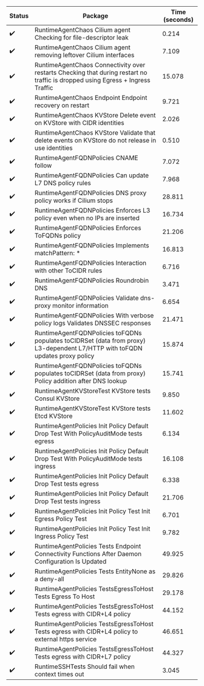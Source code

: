 | Status | Package | Time (seconds) |
|--------|---------|----------------|
| :heavy_check_mark: | RuntimeAgentChaos Cilium agent Checking for file-descriptor leak | 0.214          |
| :heavy_check_mark: | RuntimeAgentChaos Cilium agent removing leftover Cilium interfaces | 7.109          |
| :heavy_check_mark: | RuntimeAgentChaos Connectivity over restarts Checking that during restart no traffic is dropped using Egress + Ingress Traffic | 15.078         |
| :heavy_check_mark: | RuntimeAgentChaos Endpoint Endpoint recovery on restart | 9.721          |
| :heavy_check_mark: | RuntimeAgentChaos KVStore Delete event on KVStore with CIDR identities | 2.026          |
| :heavy_check_mark: | RuntimeAgentChaos KVStore Validate that delete events on KVStore do not release in use identities | 0.510          |
| :heavy_check_mark: | RuntimeAgentFQDNPolicies CNAME follow | 7.072          |
| :heavy_check_mark: | RuntimeAgentFQDNPolicies Can update L7 DNS policy rules | 7.968          |
| :heavy_check_mark: | RuntimeAgentFQDNPolicies DNS proxy policy works if Cilium stops | 28.811         |
| :heavy_check_mark: | RuntimeAgentFQDNPolicies Enforces L3 policy even when no IPs are inserted | 16.734         |
| :heavy_check_mark: | RuntimeAgentFQDNPolicies Enforces ToFQDNs policy | 21.206         |
| :heavy_check_mark: | RuntimeAgentFQDNPolicies Implements matchPattern: * | 16.813         |
| :heavy_check_mark: | RuntimeAgentFQDNPolicies Interaction with other ToCIDR rules | 6.716          |
| :heavy_check_mark: | RuntimeAgentFQDNPolicies Roundrobin DNS | 3.471          |
| :heavy_check_mark: | RuntimeAgentFQDNPolicies Validate dns-proxy monitor information | 6.654          |
| :heavy_check_mark: | RuntimeAgentFQDNPolicies With verbose policy logs Validates DNSSEC responses | 21.471         |
| :heavy_check_mark: | RuntimeAgentFQDNPolicies toFQDNs populates toCIDRSet (data from proxy) L3-dependent L7/HTTP with toFQDN updates proxy policy | 15.874         |
| :heavy_check_mark: | RuntimeAgentFQDNPolicies toFQDNs populates toCIDRSet (data from proxy) Policy addition after DNS lookup | 15.741         |
| :heavy_check_mark: | RuntimeAgentKVStoreTest KVStore tests Consul KVStore | 9.850          |
| :heavy_check_mark: | RuntimeAgentKVStoreTest KVStore tests Etcd KVStore | 11.602         |
| :heavy_check_mark: | RuntimeAgentPolicies Init Policy Default Drop Test With PolicyAuditMode tests egress | 6.134          |
| :heavy_check_mark: | RuntimeAgentPolicies Init Policy Default Drop Test With PolicyAuditMode tests ingress | 16.108         |
| :heavy_check_mark: | RuntimeAgentPolicies Init Policy Default Drop Test tests egress | 6.338          |
| :heavy_check_mark: | RuntimeAgentPolicies Init Policy Default Drop Test tests ingress | 21.706         |
| :heavy_check_mark: | RuntimeAgentPolicies Init Policy Test Init Egress Policy Test | 6.701          |
| :heavy_check_mark: | RuntimeAgentPolicies Init Policy Test Init Ingress Policy Test | 9.782          |
| :heavy_check_mark: | RuntimeAgentPolicies Tests Endpoint Connectivity Functions After Daemon Configuration Is Updated | 49.925         |
| :heavy_check_mark: | RuntimeAgentPolicies Tests EntityNone as a deny-all | 29.826         |
| :heavy_check_mark: | RuntimeAgentPolicies TestsEgressToHost Tests Egress To Host | 29.178         |
| :heavy_check_mark: | RuntimeAgentPolicies TestsEgressToHost Tests egress with CIDR+L4 policy | 44.152         |
| :heavy_check_mark: | RuntimeAgentPolicies TestsEgressToHost Tests egress with CIDR+L4 policy to external https service | 46.651         |
| :heavy_check_mark: | RuntimeAgentPolicies TestsEgressToHost Tests egress with CIDR+L7 policy | 44.327         |
| :heavy_check_mark: | RuntimeSSHTests Should fail when context times out | 3.045          |
